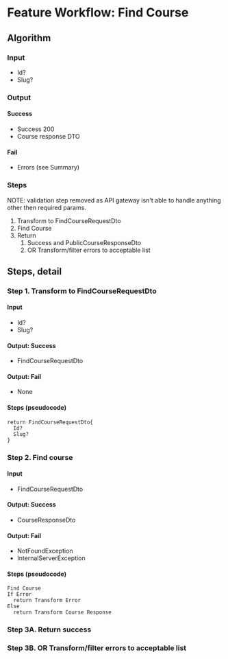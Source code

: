 # Feature Workflow: Find Course

## Algorithm

### Input

- Id?
- Slug?

### Output

#### Success

- Success 200
- Course response DTO

#### Fail

- Errors (see Summary)

### Steps

NOTE: validation step removed as API gateway isn't able to handle anything other then required params.

1. Transform to FindCourseRequestDto
2. Find Course
3. Return
   1. Success and PublicCourseResponseDto
   2. OR Transform/filter errors to acceptable list

## Steps, detail

### Step 1. Transform to FindCourseRequestDto

#### Input
- Id?
- Slug?

#### Output: Success

- FindCourseRequestDto

#### Output: Fail

- None

#### Steps (pseudocode)

```
return FindCourseRequestDto{
  Id?
  Slug?
}
```

### Step 2. Find course

#### Input
- FindCourseRequestDto

#### Output: Success

- CourseResponseDto

#### Output: Fail

- NotFoundException
- InternalServerException

#### Steps (pseudocode)

```
Find Course
If Error
  return Transform Error
Else
  return Transform Course Response
```

### Step 3A. Return success

### Step 3B. OR Transform/filter errors to acceptable list
